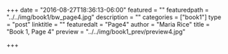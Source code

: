 +++
date = "2016-08-27T18:36:13-06:00"
featured = ""
featuredpath = "../../img/book1/bw_page4.jpg"
description = ""
categories = ["book1"]
type = "post"
linktitle = ""
featuredalt = "Page4"
author = "Maria Rice"
title = "Book 1, Page 4"
preview = "../../img/book1_prev/preview4.jpg"

+++

